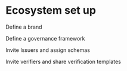 # Ecosystem set up

Define a brand

Define a governance framework

Invite Issuers and assign schemas

Invite verifiers and share verification templates
